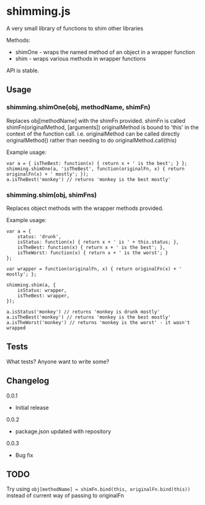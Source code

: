 # shimming.js

A very small library of functions to shim other libraries

Methods:

* shimOne - wraps the named method of an object in a wrapper function
* shim - wraps various methods in wrapper functions

API is stable.

## Usage

### shimming.shimOne(obj, methodName, shimFn)

Replaces obj[methodName] with the shimFn provided.
shimFn is called shimFn(originalMethod, [arguments])
originalMethod is bound to 'this' in the context of the function call. i.e. originalMethod can be called directly originalMethod() rather than needing to do originalMethod.call(this)

Example usage:

	var a = { isTheBest: function(x) { return x + ' is the best'; } };
    shimming.shimOne(a, 'isTheBest', function(originalFn, x) { return originalFn(x) + ' mostly'; });
	a.isTheBest('monkey') // returns 'monkey is the best mostly'

### shimming.shim(obj, shimFns)

Replaces object methods with the wrapper methods provided.

Example usage:

	var a = {
		status: 'drunk',
		isStatus: function(x) { return x + ' is ' + this.status; },
		isTheBest: function(x) { return x + ' is the best'; },
		isTheWorst: function(x) { return x + ' is the worst'; }
	};
	
	var wrapper = function(originalFn, x) { return originalFn(x) + ' mostly'; };
	
    shimming.shim(a, {
		isStatus: wrapper,
		isTheBest: wrapper,
	});
	
	a.isStatus('monkey') // returns 'monkey is drunk mostly'
	a.isTheBest('monkey') // returns 'monkey is the best mostly'
	a.isTheWorst('monkey') // returns 'monkey is the worst' - it wasn't wrapped

## Tests

What tests? Anyone want to write some?

## Changelog

0.0.1

* Initial release

0.0.2

* package.json updated with repository

0.0.3

* Bug fix


## TODO

Try using `obj[methodName] = shimFn.bind(this, originalFn.bind(this))` instead of current way of passing to originalFn
